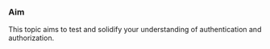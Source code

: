 ### Aim
This topic aims to test and solidify your understanding of authentication and authorization.